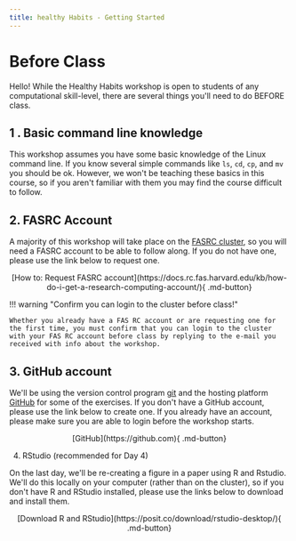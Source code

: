 ```yaml
---
title: healthy Habits - Getting Started
---
```


# Before Class

Hello! While the Healthy Habits workshop is open to students of any computational skill-level, there are several things you'll need to do BEFORE class. 

## 1 . Basic command line knowledge

This workshop assumes you have some basic knowledge of the Linux command line. If you know several simple commands like `ls`, `cd`, `cp`, and `mv` you should be ok. However, we won't be teaching these basics in this course, so if you aren't familiar with them you may find the course difficult to follow. 

## 2. FASRC Account

A majority of this workshop will take place on the [FASRC cluster](https://www.rc.fas.harvard.edu/cluster/), so you will need a FASRC account to be able to follow along. If you do not have one, please use the link below to request one. 

<center>
[How to: Request FASRC account](https://docs.rc.fas.harvard.edu/kb/how-do-i-get-a-research-computing-account/){ .md-button}
</center>

!!! warning "Confirm you can login to the cluster before class!"

    Whether you already have a FAS RC account or are requesting one for the first time, you must confirm that you can login to the cluster with your FAS RC account before class by replying to the e-mail you received with info about the workshop. 

## 3. GitHub account

We'll be using the version control program [git](https://git-scm.com/) and the hosting platform [GitHub](https://github.com) for some of the exercises. If you don't have a GitHub account, please use the link below to create one. If you already have an account, please make sure you are able to login before the workshop starts.

<center>
[GitHub](https://github.com){ .md-button}
</center>

4. RStudio (recommended for Day 4)

On the last day, we'll be re-creating a figure in a paper using R and Rstudio. We'll do this locally on your computer (rather than on the cluster), so if you don't have R and RStudio installed, please use the links below to download and install them. 

<center>
[Download R and RStudio](https://posit.co/download/rstudio-desktop/){ .md-button}
</center>